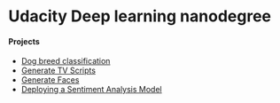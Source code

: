 <h1>Udacity Deep learning nanodegree</h1>
<h4>Projects</h4>
<ul>
    <li><a href="project-2">Dog breed classification</a></li>
    <li><a href="project-3">Generate TV Scripts</a></li>
    <li><a href="project-4">Generate Faces</a></li>
    <li><a href="project-5">Deploying a Sentiment Analysis Model</a></li>
</ul>